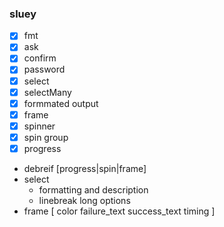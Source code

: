 ### sluey

- [x] fmt
- [x] ask
- [x] confirm
- [x] password
- [x] select
- [x] selectMany
- [x] formmated output
- [x] frame
- [x] spinner
- [x] spin group
- [x] progress

- debreif [progress|spin|frame]
- select
  - formatting and description
  - linebreak long options
- frame [ color failure_text success_text timing ]
